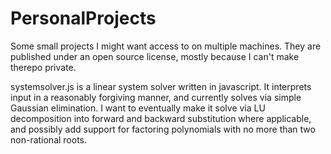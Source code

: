 # PersonalProjects
Some small projects I might want access to on multiple machines. They are published under an open source license, mostly because I can't
make therepo private.

systemsolver.js is a linear system solver written in javascript. It interprets input in a reasonably forgiving manner, and currently
solves via simple Gaussian elimination. I want to eventually make it solve via LU decomposition into forward and backward substitution
where applicable, and possibly add support for factoring polynomials with no more than two non-rational roots.
